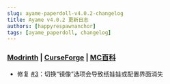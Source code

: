 ```yaml
---
slug: ayame-paperdoll-v4.0.2-changelog
title: Ayame v4.0.2 更新日志
authors: [happyrespawnanchor]
tags: [ayame_paperdoll, changelog]
---
```

### [Modrinth](https://modrinth.com/mod/ayame-paperdoll) | [CurseForge](https://www.curseforge.com/minecraft/mc-mods/ayame-paperdoll) | [MC百科](https://www.mcmod.cn/class/17015.html)
- 修复 [#3](https://github.com/AyameMC/Ayame-PaperDoll/issues/3)：切换“镜像”选项会导致纸娃娃或配置界面消失
<!-- truncate -->
